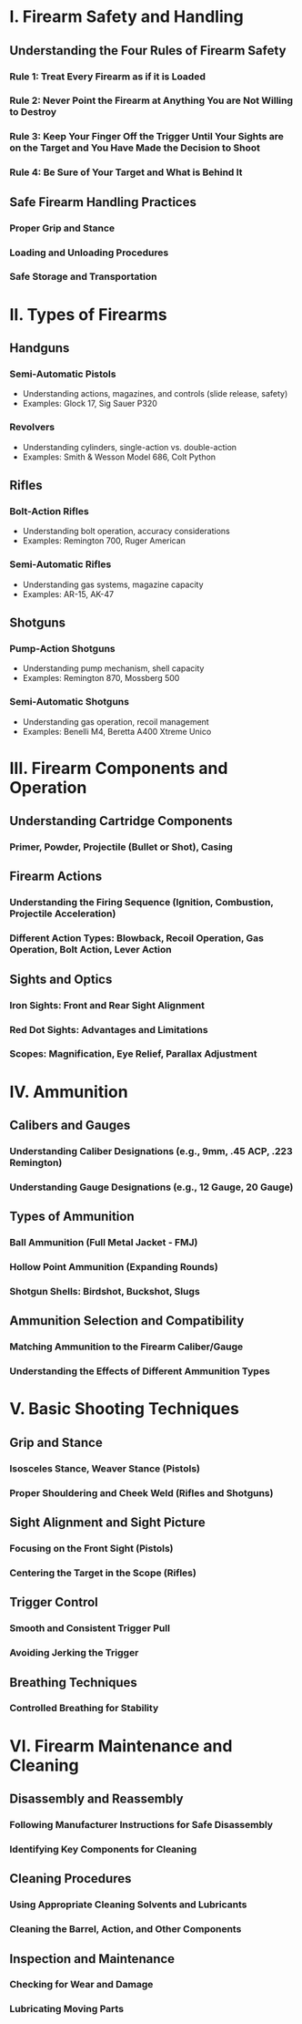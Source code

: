 # I. Firearm Safety and Handling

## Understanding the Four Rules of Firearm Safety

### Rule 1: Treat Every Firearm as if it is Loaded
### Rule 2: Never Point the Firearm at Anything You are Not Willing to Destroy
### Rule 3: Keep Your Finger Off the Trigger Until Your Sights are on the Target and You Have Made the Decision to Shoot
### Rule 4: Be Sure of Your Target and What is Behind It

## Safe Firearm Handling Practices

### Proper Grip and Stance
### Loading and Unloading Procedures
### Safe Storage and Transportation

# II. Types of Firearms

## Handguns

### Semi-Automatic Pistols
  *   Understanding actions, magazines, and controls (slide release, safety)
  *   Examples: Glock 17, Sig Sauer P320
### Revolvers
  *   Understanding cylinders, single-action vs. double-action
  *   Examples: Smith & Wesson Model 686, Colt Python

## Rifles

### Bolt-Action Rifles
  *   Understanding bolt operation, accuracy considerations
  *   Examples: Remington 700, Ruger American
### Semi-Automatic Rifles
  *   Understanding gas systems, magazine capacity
  *   Examples: AR-15, AK-47

## Shotguns

### Pump-Action Shotguns
  *   Understanding pump mechanism, shell capacity
  *   Examples: Remington 870, Mossberg 500
### Semi-Automatic Shotguns
  *   Understanding gas operation, recoil management
  *   Examples: Benelli M4, Beretta A400 Xtreme Unico

# III. Firearm Components and Operation

## Understanding Cartridge Components

### Primer, Powder, Projectile (Bullet or Shot), Casing

## Firearm Actions

### Understanding the Firing Sequence (Ignition, Combustion, Projectile Acceleration)
### Different Action Types: Blowback, Recoil Operation, Gas Operation, Bolt Action, Lever Action

## Sights and Optics

### Iron Sights: Front and Rear Sight Alignment
### Red Dot Sights: Advantages and Limitations
### Scopes: Magnification, Eye Relief, Parallax Adjustment

# IV. Ammunition

## Calibers and Gauges

### Understanding Caliber Designations (e.g., 9mm, .45 ACP, .223 Remington)
### Understanding Gauge Designations (e.g., 12 Gauge, 20 Gauge)

## Types of Ammunition

### Ball Ammunition (Full Metal Jacket - FMJ)
### Hollow Point Ammunition (Expanding Rounds)
### Shotgun Shells: Birdshot, Buckshot, Slugs

## Ammunition Selection and Compatibility

### Matching Ammunition to the Firearm Caliber/Gauge
### Understanding the Effects of Different Ammunition Types

# V. Basic Shooting Techniques

## Grip and Stance

### Isosceles Stance, Weaver Stance (Pistols)
### Proper Shouldering and Cheek Weld (Rifles and Shotguns)

## Sight Alignment and Sight Picture

### Focusing on the Front Sight (Pistols)
### Centering the Target in the Scope (Rifles)

## Trigger Control

### Smooth and Consistent Trigger Pull
### Avoiding Jerking the Trigger

## Breathing Techniques

### Controlled Breathing for Stability

# VI. Firearm Maintenance and Cleaning

## Disassembly and Reassembly

### Following Manufacturer Instructions for Safe Disassembly
### Identifying Key Components for Cleaning

## Cleaning Procedures

### Using Appropriate Cleaning Solvents and Lubricants
### Cleaning the Barrel, Action, and Other Components

## Inspection and Maintenance

### Checking for Wear and Damage
### Lubricating Moving Parts
